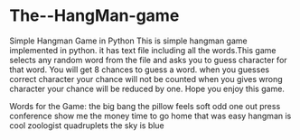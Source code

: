 # The--HangMan-game
Simple Hangman Game in Python This is simple hangman game implemented in python. it has text file including all the words.This game selects any random word from the file and asks you to guess character for that word. You will get 8 chances to guess a word. when you guesses correct character your chance will not be counted when you gives wrong character your chance will be reduced by one.
Hope you enjoy this game.


Words for the Game:
the big bang
the pillow feels soft
odd one out
press conference
show me the money
time to go home
that was easy
hangman is cool
zoologist
quadruplets
the sky is blue
